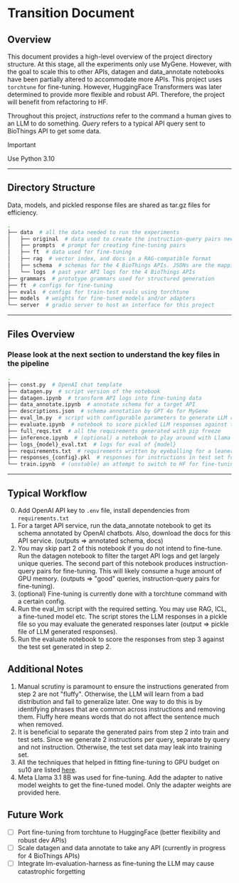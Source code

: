 # Transition Document

## Overview

This document provides a high-level overview of the project directory structure. At this stage, all the experiments only use MyGene. However, with the goal to scale this to other APIs, datagen and data_annotate notebooks have been partially altered to accommodate more APIs. This project uses `torchtune` for fine-tuning. However, HuggingFace Transformers was later determined to provide more flexible and robust API. Therefore, the project will benefit from refactoring to HF.

Throughout this project, _instructions_ refer to the command a human gives to an LLM to do something. _Query_ refers to a typical API query sent to BioThings API to get some data.

> [!IMPORTANT]
> Use Python 3.10

---

## Directory Structure
Data, models, and pickled response files are shared as tar.gz files for efficiency.

```bash
.
├── data  # all the data needed to run the experiments
│   ├── original  # data used to create the instruction-query pairs needed for fine-tuning
│   ├── prompts  # prompt for creating fine-tuning pairs
│   ├── ft  # data used for fine-tuning
│   ├── rag  # vector index, and docs in a RAG-compatible format
│   ├── schema  # schemas for the 4 BioThings APIs. JSONs are the mapping from ES and CSVs are annotated by GPT 4o
│   └── logs  # past year API logs for the 4 BioThings APIs
├── grammars  # prototype grammars used for structured generation
├── ft  # configs for fine-tuning
├── evals  # configs for train-test evals using torchtune
├── models  # weights for fine-tuned models and/or adapters
└── server  # gradio server to host an interface for this project
```

---

## Files Overview
### Please look at the next section to understand the key files in the pipeline

``` bash
.
├── const.py  # OpenAI chat template
├── datagen.py  # script version of the notebook
├── datagen.ipynb  # transform API logs into fine-tuning data
├── data_annotate.ipynb  # annotate schema for a target API
├── descriptions.json  # schema annotation by GPT 4o for MyGene
├── eval_lm.py  # script with configurable parameters to generate LLM responses
├── evaluate.ipynb  # notebook to score pickled LLM responses against test set (or train set)
├── full_reqs.txt  # all the requirements generated with pip freeze
├── inference.ipynb  # (optional) a notebook to play around with Llama CPP Python API
├── logs_{model}_eval.txt  # logs for eval of {model}
├── requirements.txt  # requirements written by eyeballing for a leaner file
├── responses_{config}.pkl  # responses for instructions in test set for model with {config}
└── train.ipynb  # (unstable) an attempt to switch to HF for fine-tuning
```

---

## Typical Workflow
0. Add OpenAI API key to `.env` file, install dependencies from `requirements.txt`
1. For a target API service, run the data_annotate notebook to get its schema annotated by OpenAI chatbots. Also, download the docs for this API service. (outputs => annotated schema, docs)
2. You may skip part 2 of this notebook if you do not intend to fine-tune. Run the datagen notebook to filter the target API logs and get largely unique queries. The second part of this notebook produces instruction-query pairs for fine-tuning. This will likely consume a huge amount of GPU memory. (outputs => "good" queries, instruction-query pairs for fine-tuning).
3. (optional) Fine-tuning is currently done with a torchtune command with a certain config.
4. Run the eval_lm script with the required setting. You may use RAG, ICL, a fine-tuned model etc. The script stores the LLM responses in a pickle file so you may evaluate the generated responses later (output => pickle file of LLM generated responses).
5. Run the evaluate notebook to score the responses from step 3 against the test set generated in step 2.

## Additional Notes
1. Manual scrutiny is paramount to ensure the instructions generated from step 2 are not "fluffy". Otherwise, the LLM will learn from a bad distribution and fail to generalize later. One way to do this is by identifying phrases that are common across instructions and removing them. Fluffy here means words that do not affect the sentence much when removed.
2. It is beneficial to separate the generated pairs from step 2 into train and test sets. Since we generate 2 instructions per query, separate by query and not instruction. Otherwise, the test set data may leak into training set.
3. All the techniques that helped in fitting fine-tuning to GPU budget on su10 are listed [here](https://medium.com/@anudeep.tubati/5-tricks-i-used-to-train-llama-8b-with-16k-context-on-a-48gb-gpu-and-2-bonus-tricks-c17c65141234).
4. Meta Llama 3.1 8B was used for fine-tuning. Add the adapter to native model weights to get the fine-tuned model. Only the adapter weights are provided here.

## Future Work
- [ ] Port fine-tuning from torchtune to HuggingFace (better flexibility and robust dev APIs)
- [ ] Scale datagen and data annotate to take any API (currently in progress for 4 BioThings APIs)
- [ ] Integrate lm-evaluation-harness as fine-tuning the LLM may cause catastrophic forgetting
